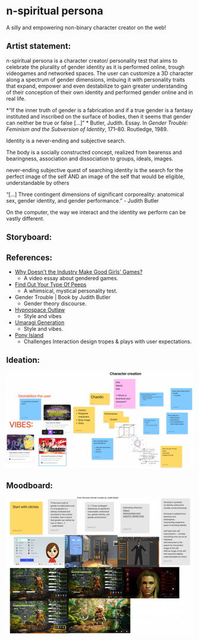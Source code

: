 # n-spiritual persona
A silly and empowering non-binary character creator on the web!
## Artist statement:

n-spiritual persona is a character creator/ personality test that aims to celebrate the plurality of gender identity as it is performed online, trough videogames and networked spaces. The user can customize a 3D character along a spectrum of gender dimensions, imbuing it with personality traits that expand, empower and even destabilize to gain greater understanding of their conception of their own identity and performed gender online and in real life.


*“If the inner truth of gender is a fabrication and if a true gender is a fantasy instituted and inscribed on the surface of bodies, then it seems that gender can neither be true or false [...]” *
Butler, Judith. Essay. In _Gender Trouble: Feminism and the Subversion of Identity_, 171–80. Routledge, 1989.

Identity is a never-ending and subjective search. 


The body is a socially constructed concept, realized from bearenss and bearingness, association and dissociation to groups, ideals, images.

never-ending subjective quest of searching identity is the search for the perfect image of the self AND an image of the self that would be eligible, understandable by others

“[...] Three contingent dimensions of significant corporeality: anatomical sex, gender identity, and gender performance.” - Judith Butler

On the computer, the way we interact and the identity we perform can be vastly different.



## Storyboard:


## References:
- [Why Doesn't the Industry Make Good Girls' Games?](https://www.youtube.com/watch?v=-BtmNI-xTbQ)
	-  A video essay about gendered games.
- [Find Out Your Type Of Peeps](https://event.designexpo.org.tw/en/)
	- A whimsical, mystical personality test.
- Gender Trouble | Book by Judith Butler
	- Gender theory discourse.
-  [Hypnospace Outlaw](https://store.steampowered.com/app/844590/Hypnospace_Outlaw/)
	- Style and vibes
- [Umaragi Generation](https://store.steampowered.com/app/1223500/Umurangi_Generation/)
	- Style and vibes.
- [Pony Island](https://store.steampowered.com/app/405640/Pony_Island/)
	- Challenges Interaction design tropes & plays with user expectations.


## Ideation:
![ideation-1.png](./process/images/ideation-1.png)

## Moodboard:
![moodboard-1.png](./process/images/moodboard-1.png)
